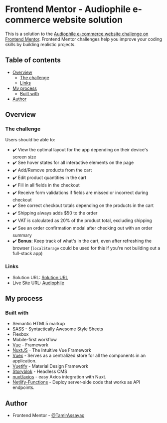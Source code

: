 # Frontend Mentor - Audiophile e-commerce website solution

This is a solution to the [Audiophile e-commerce website challenge on Frontend Mentor](https://www.frontendmentor.io/challenges/audiophile-ecommerce-website-C8cuSd_wx). Frontend Mentor challenges help you improve your coding skills by building realistic projects.

## Table of contents

- [Overview](#overview)
  - [The challenge](#the-challenge)
  - [Links](#links)
- [My process](#my-process)
  - [Built with](#built-with)
- [Author](#author)

## Overview

### The challenge

Users should be able to:

- ✔️ View the optimal layout for the app depending on their device's screen size
- ✔️ See hover states for all interactive elements on the page
- ✔️ Add/Remove products from the cart
- ✔️ Edit product quantities in the cart
- ✔️ Fill in all fields in the checkout
- ✔️ Receive form validations if fields are missed or incorrect during checkout
- ✔️ See correct checkout totals depending on the products in the cart
- ✔️ Shipping always adds $50 to the order
- ✔️ VAT is calculated as 20% of the product total, excluding shipping
- ✔️ See an order confirmation modal after checking out with an order summary
- ✔️ **Bonus**: Keep track of what's in the cart, even after refreshing the browser (`localStorage` could be used for this if you're not building out a full-stack app)

### Links

- Solution URL: [Solution URL](https://www.frontendmentor.io/solutions/fullstack-ecommerce-web-with-nuxtjs-headless-cms-netlify-functions-yD2PbMvgl)
- Live Site URL: [Audiophile](https://audiophile-e.netlify.app/)

## My process

### Built with

- Semantic HTML5 markup
- SASS - Syntactically Awesome Style Sheets
- Flexbox
- Mobile-first workflow
- [Vue](https://vuejs.org/) - Framework
- [NuxtJS](https://nuxtjs.org/) - The Intuitive Vue Framework
- [Vuex](https://vuex.vuejs.org/) - Serves as a centralized store for all the components in an application.
- [Vuetify](https://vuetifyjs.com/en/) - Material Design Framework
- [Storyblok](https://www.storyblok.com/) - Headless CMS
- [nuxt/axios](https://axios.nuxtjs.org/) - easy Axios integration with Nuxt.
- [Netlify-Functions](https://www.netlify.com/products/functions/) - Deploy server-side code that works as API endpoints.

## Author

- Frontend Mentor - [@TamirAssayag](https://www.frontendmentor.io/profile/TamirAssayag)
